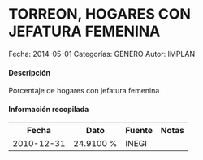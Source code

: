 TORREON, HOGARES CON JEFATURA FEMENINA
=====

Fecha: 2014-05-01
Categorías: GENERO
Autor: IMPLAN

#### Descripción

Porcentaje de hogares con jefatura femenina

#### Información recopilada

<table class="table table-hover table-bordered">
  <tr><th>Fecha</th><th>Dato</th><th>Fuente</th><th>Notas</th></tr>
  <tr><td>2010-12-31</td><td>24.9100 %</td><td>INEGI</td><td></td></tr>
</table>
